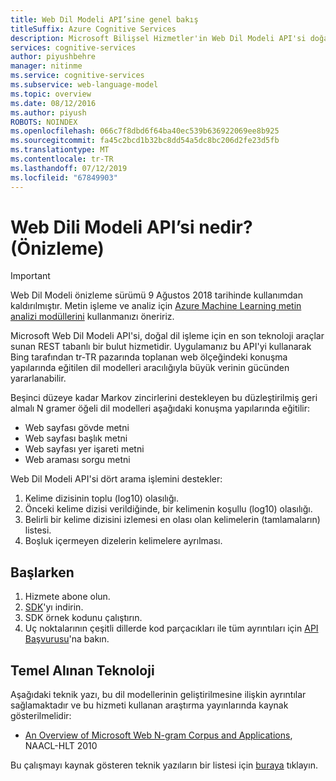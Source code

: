 ```yaml
---
title: Web Dil Modeli API’sine genel bakış
titleSuffix: Azure Cognitive Services
description: Microsoft Bilişsel Hizmetler'in Web Dil Modeli API'si doğal dil işleme için en son teknoloji araçlar sağlar.
services: cognitive-services
author: piyushbehre
manager: nitinme
ms.service: cognitive-services
ms.subservice: web-language-model
ms.topic: overview
ms.date: 08/12/2016
ms.author: piyush
ROBOTS: NOINDEX
ms.openlocfilehash: 066c7f8dbd6f64ba40ec539b636922069ee8b925
ms.sourcegitcommit: fa45c2bcd1b32bc8dd54a5dc8bc206d2fe23d5fb
ms.translationtype: MT
ms.contentlocale: tr-TR
ms.lasthandoff: 07/12/2019
ms.locfileid: "67849903"
---
```

# <a name="what-is-the-web-language-model-api-preview"></a>Web Dili Modeli API’si nedir? (Önizleme)

> [!IMPORTANT]
> Web Dil Modeli önizleme sürümü 9 Ağustos 2018 tarihinde kullanımdan kaldırılmıştır. Metin işleme ve analiz için [Azure Machine Learning metin analizi modüllerini](https://docs.microsoft.com/azure/machine-learning/studio-module-reference/text-analytics) kullanmanızı öneririz.

Microsoft Web Dil Modeli API'si, doğal dil işleme için en son teknoloji araçlar sunan REST tabanlı bir bulut hizmetidir. Uygulamanız bu API'yi kullanarak Bing tarafından tr-TR pazarında toplanan web ölçeğindeki konuşma yapılarında eğitilen dil modelleri aracılığıyla büyük verinin gücünden yararlanabilir.

Beşinci düzeye kadar Markov zincirlerini destekleyen bu düzleştirilmiş geri almalı N gramer öğeli dil modelleri aşağıdaki konuşma yapılarında eğitilir:

- Web sayfası gövde metni
- Web sayfası başlık metni
- Web sayfası yer işareti metni
- Web araması sorgu metni

Web Dil Modeli API'si dört arama işlemini destekler:

1. Kelime dizisinin toplu (log10) olasılığı.
2. Önceki kelime dizisi verildiğinde, bir kelimenin koşullu (log10) olasılığı.
3. Belirli bir kelime dizisini izlemesi en olası olan kelimelerin (tamlamaların) listesi.
4. Boşluk içermeyen dizelerin kelimelere ayrılması.

## <a name="getting-started"></a>Başlarken

1. Hizmete abone olun.
2. [SDK](https://www.github.com/microsoft/cognitive-weblm-windows)'yı indirin.
3. SDK örnek kodunu çalıştırın.
4. Uç noktalarının çeşitli dillerde kod parçacıkları ile tüm ayrıntıları için [API Başvurusu](https://web.archive.org/web/20170503191852/westus.dev.cognitive.microsoft.com/docs/services/55de9ca4e597ed1fd4e2f104/operations/55de9ca4e597ed19b0de8a51)'na bakın.

## <a name="underlying-technology"></a>Temel Alınan Teknoloji

Aşağıdaki teknik yazı, bu dil modellerinin geliştirilmesine ilişkin ayrıntılar sağlamaktadır ve bu hizmeti kullanan araştırma yayınlarında kaynak gösterilmelidir:

- [An Overview of Microsoft Web N-gram Corpus and Applications](https://research.microsoft.com/apps/pubs/default.aspx?id=130762), NAACL-HLT 2010

Bu çalışmayı kaynak gösteren teknik yazıların bir listesi için [buraya](https://academic.microsoft.com/#/search?iq=And%28Ty%3D'0'%2CRId%3D2145833060%29&q=papers%20citing%20an%20overview%20of%20microsoft%20web%20n%20gram%20corpus%20and%20applications&filters=&from=0&sort=0) tıklayın.
